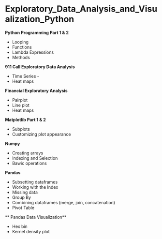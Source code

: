 # Exploratory_Data_Analysis_and_Visualization_Python

**Python Programming Part 1 & 2**  
- Looping
- Functions  
- Lambda Expressions
- Methods

**911 Call Exploratory Data Analysis**   
- Time Series   -
- Heat maps  

**Financial Exploratory Analysis**    
- Pairplot  
- Line plot  
- Heat maps

**Matplotlib Part 1 & 2**   
- Subplots  
- Customizing plot appearance

**Numpy**   
- Creating arrays    
- Indexing and Selection    
- Bawic operations  

**Pandas**  
- Subsetting dataframes
- Working with the Index
- Missing data
- Group By
- Combining dataframes (merge, join, concatenation)
- Pivot Table

** Pandas Data Visualization**
- Hex bin  
- Kernel density plot 


